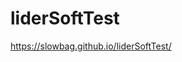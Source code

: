 # liderSoftTest
<a href="https://slowbag.github.io/liderSoftTest/" target="_blanck">https://slowbag.github.io/liderSoftTest/</a>
